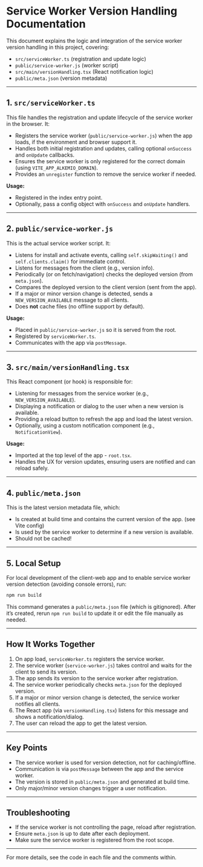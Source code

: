 # Service Worker Version Handling Documentation

This document explains the logic and integration of the service worker version handling in this project, covering:

- `src/serviceWorker.ts` (registration and update logic)
- `public/service-worker.js` (worker script)
- `src/main/versionHandling.tsx` (React notification logic)
- `public/meta.json` (version metadata)

---

## 1. `src/serviceWorker.ts`

This file handles the registration and update lifecycle of the service worker in the browser. It:

- Registers the service worker (`public/service-worker.js`) when the app loads, if the environment and browser support it.
- Handles both initial registration and updates, calling optional `onSuccess` and `onUpdate` callbacks.
- Ensures the service worker is only registered for the correct domain (using `VITE_APP_ALKEMIO_DOMAIN`).
- Provides an `unregister` function to remove the service worker if needed.

**Usage:**

- Registered in the index entry point.
- Optionally, pass a config object with `onSuccess` and `onUpdate` handlers.

---

## 2. `public/service-worker.js`

This is the actual service worker script. It:

- Listens for install and activate events, calling `self.skipWaiting()` and `self.clients.claim()` for immediate control.
- Listens for messages from the client (e.g., version info).
- Periodically (or on fetch/navigation) checks the deployed version (from `meta.json`).
- Compares the deployed version to the client version (sent from the app).
- If a major or minor version change is detected, sends a `NEW_VERSION_AVAILABLE` message to all clients.
- Does **not** cache files (no offline support by default).

**Usage:**

- Placed in `public/service-worker.js` so it is served from the root.
- Registered by `serviceWorker.ts`.
- Communicates with the app via `postMessage`.

---

## 3. `src/main/versionHandling.tsx`

This React component (or hook) is responsible for:

- Listening for messages from the service worker (e.g., `NEW_VERSION_AVAILABLE`).
- Displaying a notification or dialog to the user when a new version is available.
- Providing a reload button to refresh the app and load the latest version.
- Optionally, using a custom notification component (e.g., `NotificationView`).

**Usage:**

- Imported at the top level of the app - `root.tsx`.
- Handles the UX for version updates, ensuring users are notified and can reload safely.

---

## 4. `public/meta.json`

This is the latest version metadata file, which:

- Is created at build time and contains the current version of the app. (see Vite config)
- Is used by the service worker to determine if a new version is available.
- Should not be cached!

---

## 5. Local Setup

For local development of the client-web app and to enable service worker version detection (avoiding console errors), run:

```bash
npm run build
```

This command generates a `public/meta.json` file (which is gitignored). After it’s created, rerun `npm run build` to update it or edit the file manually as needed.

---

## **How It Works Together**

1. On app load, `serviceWorker.ts` registers the service worker.
2. The service worker (`service-worker.js`) takes control and waits for the client to send its version.
3. The app sends its version to the service worker after registration.
4. The service worker periodically checks `meta.json` for the deployed version.
5. If a major or minor version change is detected, the service worker notifies all clients.
6. The React app (via `versionHandling.tsx`) listens for this message and shows a notification/dialog.
7. The user can reload the app to get the latest version.

---

## **Key Points**

- The service worker is used for version detection, not for caching/offline.
- Communication is via `postMessage` between the app and the service worker.
- The version is stored in `public/meta.json` and generated at build time.
- Only major/minor version changes trigger a user notification.

---

## **Troubleshooting**

- If the service worker is not controlling the page, reload after registration.
- Ensure `meta.json` is up to date after each deployment.
- Make sure the service worker is registered from the root scope.

---

For more details, see the code in each file and the comments within.
